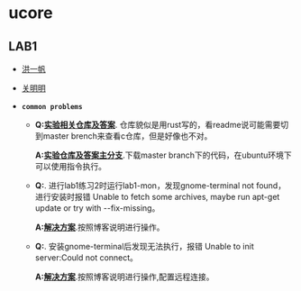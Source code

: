 # ucore

## LAB1

- [洪一帆](lab1/hyf/1811363_洪一帆.md)
  
- [关明明](lab1/gmm/result.md)


- **`common problems`**

  - 
    **Q:[实验相关仓库及答案](https://github.com/chyyuu/os_kernel_lab/tree/rcore_tutorial_v3)**. 仓库貌似是用rust写的，看readme说可能需要切到master brench来查看c仓库，但是好像也不对。

    **A:[实验仓库及答案主分支](https://github.com/chyyuu/os_kernel_lab/tree/master)**.下载master branch下的代码，在ubuntu环境下可以使用指令执行。
    
  - 
    **Q:**. 进行lab1练习2时运行lab1-mon，发现gnome-terminal not found，进行安装时报错 Unable to fetch some archives, maybe run apt-get update or try with --fix-missing。
    
    **A:[解决方案](https://learnku.com/articles/21715)**.按照博客说明进行操作。
  - 
    **Q:**. 安装gnome-terminal后发现无法执行，报错 Unable to init server:Could not connect。
    
    **A:[解决方案](https://www.jianshu.com/p/aca81f8c7f08)**.按照博客说明进行操作,配置远程连接。
